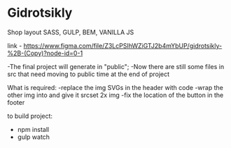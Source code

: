 # Gidrotsikly
Shop layout
SASS, GULP, BEM, VANILLA JS

link - https://www.figma.com/file/Z3LcPSIhWZiGTJ2b4mYbUP/gidrotsikly-%2B-(Copy)?node-id=0-1

-The final project will generate in "public";
-Now there are still some files in src that need moving to public time at the end of project

What is required:
-replace the img SVGs in the header with code 
-wrap the other img into <picture> and give it srcset 2x img 
-fix the location of the button in the footer 

to build project:
- npm install
- gulp watch






